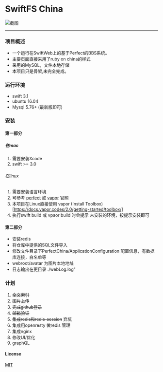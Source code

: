# SwiftFS China



![截图](https://segmentfault.com/img/bVShiH?w=1842&h=1256)

-------

### 项目概述

* 一个运行在SwiftWeb上的基于Perfect的BBS系统。
* 主要页面直接采用了ruby on china的样式
* 采用的MySQL，文件本地存储
* 本项目只是骨架,未完全完成。


### 运行环境
* swift 3.1
* ubuntu 16.04
* Mysql 5.76+ (最新版即可)

### 安装
#### 第一部分 
##### 在mac
1. 需要安装Xcode
2. swift >= 3.0
###### 在linux
1. 需要安装语言环境
2. 可参考 [perfect](https://www.perfect.org/docs/) 或 [vapor](https://docs.vapor.codes/2.0/getting-started/install-on-ubuntu/) 官网
3. 本项目在Linux直接使用 vapor (Install Toolbox)[https://docs.vapor.codes/2.0/getting-started/toolbox/]
4. 执行swift build 或 vpaor build 时会提示 未安装的环境，按提示安装即可

#### 第二部分
* 安装redis
* 将仓库中提供的SQL文件导入
* 修改文件目录下PerfectChina/ApplicationConfiguration 配置信息，有数据库连接，白名单等
* webroot/avatar 为图片本地地址
* 日志输出在更目录 ./webLog.log"


### 计划
1.  ~~全文索引~~
2.  ~~图片上传~~
3.  ~~完成github登录~~
4.  ~~邮箱验证~~
5.  ~~集成redis和redis-session~~ 弃坑
6.  集成用openresty 做redis 管理
7.  集成nginx 
8.  修改UI/优化
9.  graphQL



#### License
[MIT](https://github.com/sumory/openresty-china/blob/master/LICENSE)



